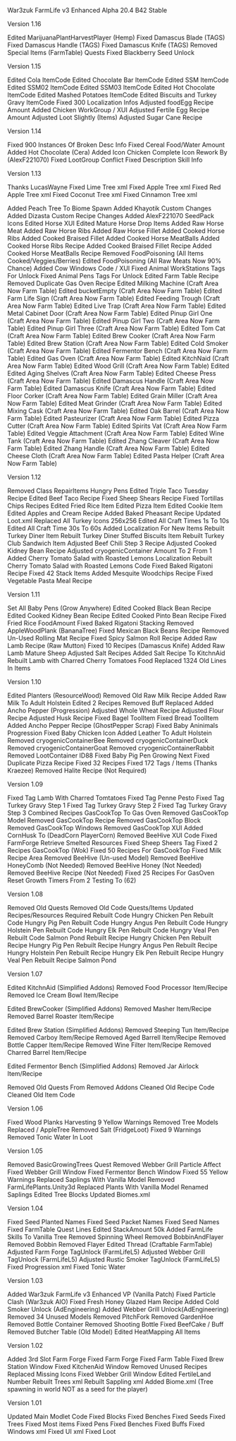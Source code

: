 War3zuk FarmLife v3 Enhanced Alpha 20.4 B42 Stable

Version 1.16

Edited MarijuanaPlantHarvestPlayer (Hemp)
Fixed Damascus Blade (TAGS)
Fixed Damascus Handle (TAGS)
Fixed Damascus Knife (TAGS)
Removed Special Items (FarmTable) Quests
Fixed Blackberry Seed Unlock

Version 1.15

Edited Cola ItemCode
Edited Chocolate Bar ItemCode
Edited SSM ItemCode
Edited SSM02 ItemCode
Edited SSM03 ItemCode
Edited Hot Chocolate ItemCode
Edited Mashed Potatoes ItemCode
Edited Biscuits and Turkey Gravy ItemCode
Fixed 300 Localization Infos
Adjusted foodEgg Recipe Amount
Added Chicken WorkGroup / XUI
Adjusted Fertile Egg Recipe Amount
Adjusted Loot Slightly (Items)
Adjusted Sugar Cane Recipe

Version 1.14

Fixed 900 Instances Of Broken Desc Info
Fixed Cereal Food/Water Amount
Added Hot Chocolate (Cera)
Added Icon Chicken
Complete Icon Rework By (AlexF221070)
Fixed LootGroup Conflict
Fixed Description Skill Info

Version 1.13

Thanks LucasWayne
Fixed Lime Tree xml
Fixed Apple Tree xml
Fixed Red Apple Tree xml
Fixed Coconut Tree xml
Fixed Cinnamon Tree xml

Added Peach Tree To Biome Spawn
Added Khayotik Custom Changes
Added Dizasta Custom Recipe Changes
Added AlexF221070 SeedPack Icons
Edited Horse XUI
Edited Mature Horse Drop Items
Added Raw Horse Meat
Added Raw Horse Ribs
Added Raw Horse Fillet
Added Cooked Horse Ribs
Added Cooked Braised Fillet
Added Cooked Horse MeatBalls
Added Cooked Horse Ribs Recipe
Added Cooked Braised Fillet Recipe
Added Cooked Horse MeatBalls Recipe
Removed FoodPoisoning (All Items Cooked/Veggies/Berries)
Edited FoodPoisoning (All Raw Meats Now 90% Chance)
Added Cow Windows Code / XUI
Fixed Animal WorkStations Tags For Unlock
Fixed Animal Pens Tags For Unlock
Edited Farm Table Recipe
Removed Duplicate Gas Oven Recipe
Edited Milking Machine (Craft Area Now Farm Table)
Edited bucketEmpty (Craft Area Now Farm Table)
Edited Farm Life Sign (Craft Area Now Farm Table)
Edited Feeding Trough (Craft Area Now Farm Table)
Edited Live Trap (Craft Area Now Farm Table)
Edited Metal Cabinet Door (Craft Area Now Farm Table)
Edited Pinup Girl One (Craft Area Now Farm Table)
Edited Pinup Girl Two (Craft Area Now Farm Table)
Edited Pinup Girl Three (Craft Area Now Farm Table)
Edited Tom Cat (Craft Area Now Farm Table)
Edited Brew Cooker (Craft Area Now Farm Table)
Edited Brew Station (Craft Area Now Farm Table)
Edited Cold Smoker (Craft Area Now Farm Table)
Edited Fermentor Bench (Craft Area Now Farm Table)
Edited Gas Oven (Craft Area Now Farm Table)
Edited KitchNaid (Craft Area Now Farm Table)
Edited Wood Grill (Craft Area Now Farm Table)
Edited Edited Aging Shelves (Craft Area Now Farm Table)
Edited Cheese Press (Craft Area Now Farm Table)
Edited Damascus Handle (Craft Area Now Farm Table)
Edited Damascus Knife (Craft Area Now Farm Table)
Edited Floor Corker (Craft Area Now Farm Table)
Edited Grain Miller (Craft Area Now Farm Table)
Edited Meat Grinder (Craft Area Now Farm Table)
Edited Mixing Cask (Craft Area Now Farm Table)
Edited Oak Barrel (Craft Area Now Farm Table)
Edited Pasteurizer (Craft Area Now Farm Table)
Edited Pizza Cutter (Craft Area Now Farm Table)
Edited Spirits Vat (Craft Area Now Farm Table)
Edited Veggie Attachment (Craft Area Now Farm Table)
Edited Wine Tank (Craft Area Now Farm Table)
Edited Zhang Cleaver (Craft Area Now Farm Table)
Edited Zhang Handle (Craft Area Now Farm Table)
Edited Cheese Cloth (Craft Area Now Farm Table)
Edited Pasta Helper (Craft Area Now Farm Table)

Version 1.12

Removed Class RepairItems Hungry Pens
Edited Triple Taco Tuesday Recipe
Edited Beef Taco Recipe
Fixed Sheep Shears Recipe
Fixed Tortillas Chips Recipes
Edited Fried Rice Item
Edited Pizza Item
Edited Cookie Item
Edited Apples and Cream Recipe
Added Baked Pheasant Recipe
Updated Loot.xml
Replaced All Turkey Icons 256x256
Edited All Craft Times 1s To 10s
Edited All Craft Time 30s To 60s
Added Localization For New Items
Rebuilt Turkey Diner Item
Rebuilt Turkey Diner Stuffed Biscuits Item
Rebuilt Turkey Club Sandwich Item
Adjusted Beef Chili Step 3 Recipe
Adjusted Cooked Kidney Bean Recipe
Adjusted cryogenicContainer Amount To 2 From 1
Added Cherry Tomato Salad with Roasted Lemons Localization
Rebuilt Cherry Tomato Salad with Roasted Lemons Code
Fixed Baked Rigatoni Recipe
Fixed 42 Stack Items
Added Mesquite Woodchips Recipe
Fixed Vegetable Pasta Meal Recipe

Version 1.11

Set All Baby Pens (Grow Anywhere)
Edited Cooked Black Bean Recipe
Edited Cooked Kidney Bean Recipe
Edited Cooked Pinto Bean Recipe
Fixed Fried Rice FoodAmount
Fixed Baked Rigatoni Stacking
Removed AppleWoodPlank (BananaTree)
Fixed Mexican Black Beans Recipe
Removed Un-Used Rolling Mat Recipe
Fixed Spicy Salmon Roll Recipe
Added Raw Lamb Recipe (Raw Mutton)
Fixed 10 Recipes (Damascus Knife)
Added Raw Lamb Mature Sheep
Adjusted Salt Recipes
Added Salt Recipe To KitchnAid
Rebuilt Lamb with Charred Cherry Tomatoes Food
Replaced 1324 Old Lines In Items

Version 1.10

Edited Planters (ResourceWood)
Removed Old Raw Milk Recipe
Added Raw Milk To Adult Holstein
Edited 2 Recipes Removed Buff Replaced
Added Ancho Pepper (Progression)
Adjusted Whole Wheat Recipe
Adjusted Flour Recipe
Adjusted Husk Recipe
Fixed Bagel ToolItem
Fixed Bread ToolItem
Added Ancho Pepper Recipe (GhostPepper Scrap)
Fixed Baby Aninimals Progression
Fixed Baby Chicken Icon
Added Leather To Adult Holstein
Removed cryogenicContainerBee
Removed cryogenicContainerDuck
Removed cryogenicContainerGoat
Removed cryogenicContainerRabbit
Removed LootContainer ID88
Fixed Baby Pig Pen Growing Next
Fixed Duplicate Pizza Recipe
Fixed 32 Recipes
Fixed 172 Tags / Items (Thanks Kraezee)
Removed Halite Recipe (Not Required)

Version 1.09

Fixed Tag Lamb With Charred Tomtatoes
Fixed Tag Penne Pesto
Fixed Tag Turkey Gravy Step 1
Fixed Tag Turkey Gravy Step 2
Fixed Tag Turkey Gravy Step 3
Combined Recipes GasCookTop To Gas Oven
Removed GasCookTop Model
Removed GasCookTop Recipe
Removed GasCookTop Block
Removed GasCookTop Windows
Removed GasCookTop XUI
Added CornHusk To (DeadCorn PlayerCorn)
Removed BeeHive XUI Code
Fixed FarmForge Retrieve Smelted Resources
Fixed Sheep Sheers Tag
Fixed 2 Recipes GasCookTop (Wok)
Fixed 50 Recipes For GasCookTop
Fixed Milk Recipe Area
Removed BeeHive (Un-used Model)
Removed BeeHive HoneyComb (Not Needed)
Removed BeeHive Honey (Not Needed)
Removed BeeHive Recipe (Not Needed)
Fixed 25 Recipes For GasOven
Reset Growth Timers From 2 Testing To (62)

Version 1.08

Removed Old Quests
Removed Old Code Quests/Items
Updated Recipes/Resources Required
Rebuilt Code Hungry Chicken Pen
Rebuilt Code Hungry Pig Pen
Rebuilt Code Hungry Angus Pen
Rebuilt Code Hungry Holstein Pen
Rebuilt Code Hungry Elk Pen
Rebuilt Code Hungry Veal Pen
Rebuilt Code Salmon Pond
Rebuilt Recipe Hungry Chicken Pen
Rebuilt Recipe Hungry Pig Pen
Rebuilt Recipe Hungry Angus Pen
Rebuilt Recipe Hungry Holstein Pen
Rebuilt Recipe Hungry Elk Pen
Rebuilt Recipe Hungry Veal Pen
Rebuilt Recipe Salmon Pond

Version 1.07

Edited KitchnAid (Simplified Addons)
Removed Food Processor Item/Recipe
Removed Ice Cream Bowl Item/Recipe

Edited BrewCooker (Simplified Addons)
Removed Masher Item/Recipe
Removed Barrel Roaster Item/Recipe

Edited Brew Station (Simplified Addons)
Removed Steeping Tun Item/Recipe
Removed Carboy Item/Recipe
Removed Aged Barrell Item/Recipe
Removed Bottle Capper Item/Recipe
Removed Wine Filter Item/Recipe
Removed Charred Barrel Item/Recipe

Edited Fermentor Bench (Simplified Addons)
Removed Jar Airlock Item/Recipe

Removed Old Quests From Removed Addons
Cleaned Old Recipe Code
Cleaned Old Item Code

Version 1.06

Fixed Wood Planks Harvesting
9 Yellow Warnings Removed
Tree Models Replaced / AppleTree
Removed Salt (FridgeLoot)
Fixed 9 Warnings
Removed Tonic Water In Loot

Version 1.05

Removed BasicGrowingTrees Quest
Removed Webber Grill Particle Affect
Fixed Webber Grill Window
Fixed Fermentor Bench Window
Fixed 55 Yellow Warnings
Replaced Saplings With Vanilla Model
Removed FarmLifePlants.Unity3d
Replaced Plants With Vanilla Model
Renamed Saplings
Edited Tree Blocks
Updated Biomes.xml

Version 1.04

Fixed Seed Planted Names
Fixed Seed Packet Names
Fixed Seed Names
Fixed FarmTable Quest Lines
Edited StackAmount 50k
Added FarmLife Skills To Vanilla Tree
Removed Spinning Wheel
Removed BobbinAndFlayer
Removed Bobbin
Removed Flayer
Edited Thread (Craftable FarmTable)
Adjusted Farm Forge TagUnlock (FarmLifeL5)
Adjusted Webber Grill TagUnlock (FarmLifeL5)
Adjusted Rustic Smoker TagUnlock (FarmLifeL5)
Fixed Progression xml
Fixed Tonic Water

Version 1.03

Added War3zuk FarmLife v3 Enhanced VP (Vanilla Patch)
Fixed Particle Clash (War3zuk AIO)
Fixed Fresh Honey Glazed Ham Recipe
Added Cold Smoker Unlock (AdEngineering)
Added Webber Grill Unlock(AdEngineering)
Removed 34 Unused Models
Removed PitchFork
Removed GardenHoe
Removed Bottle Container
Removed Shooting Bottle
Fixed BeefCake / Buff
Removed Butcher Table (Old Model)
Edited HeatMapping All Items

Version 1.02

Added 3rd Slot Farm Forge
Fixed Farm Forge
Fixed Farm Table
Fixed Brew Station Window
Fixed KitchenAid Window
Removed Unused Recipes
Replaced Missing Icons
Fixed Webber Grill Window
Edited FertileLand Number
Rebuilt Trees xml
Rebuilt Sappling xml
Added Biome.xml (Tree spawning in world NOT as a seed for the player)

Version 1.01

Updated Main Modlet Code
Fixed Blocks
Fixed Benches
Fixed Seeds
Fixed Trees
Fixed Most items
Fixed Pens
Fixed Benches
Fixed Buffs
Fixed Windows xml
Fixed UI xml
Fixed Loot